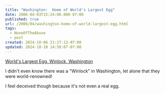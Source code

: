 ```yaml
---
title: "Washington:  Home of World's Largest Egg"
date: 2006-04-03T15:24:00.000-07:00
published: true
url: /2006/04/washington-home-of-world-largest-egg.html
tags:
  - NoneOfTheAbove
  - post
created: 2024-10-06 21:27:13-07:00
updated: 2024-10-10 14:58:07-07:00
---
```


[World's Largest Egg, Winlock, Washington](http://www.roadsideamerica.com/attract/WAWINegg.html "World's Largest Egg, Winlock, Washington")  
  
I didn't even know there was a "Winlock" in Washington, let alone that they were world-renowned!  
  
I feel deceived though because it's not even a real egg.